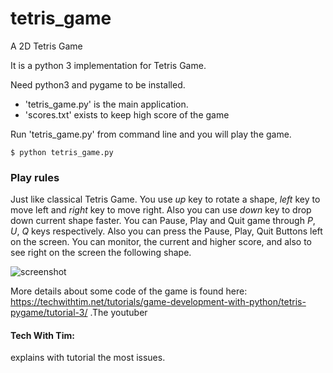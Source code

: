 # tetris_game
A 2D Tetris Game

It is a python 3 implementation for Tetris Game.
	
Need python3 and pygame to be installed.

* 'tetris_game.py' is the main application.
* 'scores.txt' exists to keep high score of the game
	
Run 'tetris_game.py' from command line and you will play the game.

```shell
$ python tetris_game.py
```


### Play rules

Just like classical Tetris Game. 
You use *up* key to rotate a shape, *left* key to move left and *right* key to move right. Also you can use *down* key to drop down current shape faster.
You can Pause, Play and Quit game through *P*, *U*, *Q* keys respectively. Also you can press the Pause, Play, Quit Buttons left on the screen.
You can monitor, the current and higher score, and also to see right on the screen the following shape.


![screenshot](https://user-images.githubusercontent.com/46890409/59598391-bdb28200-9104-11e9-96ff-724eff1078b6.png)

More details about some code of the game is found here: https://techwithtim.net/tutorials/game-development-with-python/tetris-pygame/tutorial-3/ .The youtuber 
#### Tech With Tim: 
explains with tutorial the most issues.
